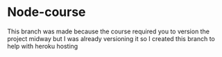 # Node-course
This branch was made because the course required you to version the project midway but I was already versioning it so I created this branch to help with heroku hosting

